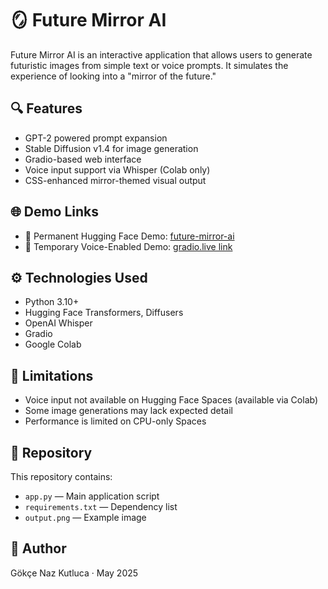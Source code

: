 # 🪞 Future Mirror AI

Future Mirror AI is an interactive application that allows users to generate futuristic images from simple text or voice prompts. It simulates the experience of looking into a "mirror of the future."

## 🔍 Features
- GPT-2 powered prompt expansion
- Stable Diffusion v1.4 for image generation
- Gradio-based web interface
- Voice input support via Whisper (Colab only)
- CSS-enhanced mirror-themed visual output

## 🌐 Demo Links
- 🔗 Permanent Hugging Face Demo: [future-mirror-ai](https://huggingface.co/spaces/gkcnaz/mirror)
- 🔗 Temporary Voice-Enabled Demo: [gradio.live link](https://49555173e3120e7bc2.gradio.live)

## ⚙️ Technologies Used
- Python 3.10+
- Hugging Face Transformers, Diffusers
- OpenAI Whisper
- Gradio
- Google Colab

## 🚧 Limitations
- Voice input not available on Hugging Face Spaces (available via Colab)
- Some image generations may lack expected detail
- Performance is limited on CPU-only Spaces

## 📂 Repository
This repository contains:
- `app.py` — Main application script
- `requirements.txt` — Dependency list
- `output.png` — Example image

## 📜 Author
Gökçe Naz Kutluca · May 2025

